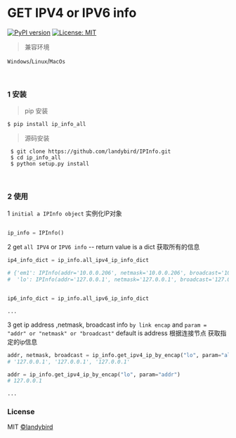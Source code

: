 # GET IPV4 or IPV6 info 

[![PyPI version](https://badge.fury.io/py/ip-info-all.svg)](https://pypi.org/project/ip-info-all/) [![License: MIT](https://img.shields.io/badge/License-MIT-yellow.svg)](https://opensource.org/licenses/MIT)


> 兼容环境

`Windows`/`Linux`/`MacOs`

<br>

### 1 安装

> pip 安装
```
$ pip install ip_info_all
```

> 源码安装
```
 $ git clone https://github.com/landybird/IPInfo.git
 $ cd ip_info_all
 $ python setup.py install
 ```

<br>

### 2 使用


1 `initial a IPInfo object` 实例化IP对象

```python

ip_info = IPInfo()
```

2 get `all IPV4` or `IPV6 info` --  return value is a dict 获取所有的信息

```python
ip4_info_dict = ip_info.all_ipv4_ip_info_dict

# {'em1': IPInfo(addr='10.0.0.206', netmask='10.0.0.206', broadcast='10.0.0.206'),
#  'lo': IPInfo(addr='127.0.0.1', netmask='127.0.0.1', broadcast='127.0.0.1')}


ip6_info_dict = ip_info.all_ipv6_ip_info_dict

...
```

3 get ip address ,netmask, broadcast info `by link encap` and `param = "addr" or "netmask" or "broadcast"` default is address  根据连接节点 获取指定的ip信息

```python
addr, netmask, broadcast = ip_info.get_ipv4_ip_by_encap("lo", param="all")
# '127.0.0.1', '127.0.0.1', '127.0.0.1'

addr = ip_info.get_ipv4_ip_by_encap("lo", param="addr")
# 127.0.0.1

...


```



### License

MIT [©landybird](https://github.com/landybird)
